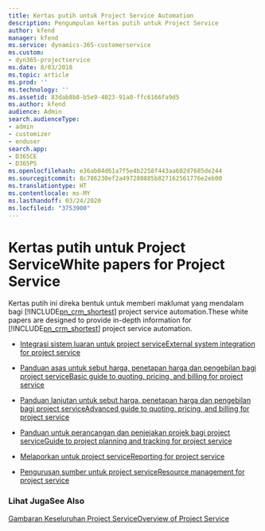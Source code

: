 ```yaml
---
title: Kertas putih untuk Project Service Automation
description: Pengumpulan kertas putih untuk Project Service
author: kfend
manager: kfend
ms.service: dynamics-365-customerservice
ms.custom:
- dyn365-projectservice
ms.date: 8/03/2018
ms.topic: article
ms.prod: ''
ms.technology: ''
ms.assetid: 83dab8b8-b5e9-4023-91a0-ffc6166fa9d5
ms.author: kfend
audience: Admin
search.audienceType:
- admin
- customizer
- enduser
search.app:
- D365CE
- D365PS
ms.openlocfilehash: e36ab04d61a7f5e4b2258f443aa602d7685de244
ms.sourcegitcommit: 8c786230ef2a497280885b827162561776e2eb00
ms.translationtype: HT
ms.contentlocale: ms-MY
ms.lasthandoff: 03/24/2020
ms.locfileid: "3753900"
---
```

# <a name="white-papers-for-project-service"></a><span data-ttu-id="787b9-103">Kertas putih untuk Project Service</span><span class="sxs-lookup"><span data-stu-id="787b9-103">White papers for Project Service</span></span>

<span data-ttu-id="787b9-104">Kertas putih ini direka bentuk untuk memberi maklumat yang mendalam bagi [!INCLUDE[pn_crm_shortest](../includes/pn-crm-shortest.md)] project service automation.</span><span class="sxs-lookup"><span data-stu-id="787b9-104">These white papers are designed to provide in-depth information for [!INCLUDE[pn_crm_shortest](../includes/pn-crm-shortest.md)] project service automation.</span></span>

-   [<span data-ttu-id="787b9-105">Integrasi sistem luaran untuk project service</span><span class="sxs-lookup"><span data-stu-id="787b9-105">External system integration for project service</span></span>](https://go.microsoft.com/fwlink/?LinkId=825445)

-   [<span data-ttu-id="787b9-106">Panduan asas untuk sebut harga, penetapan harga dan pengebilan bagi project service</span><span class="sxs-lookup"><span data-stu-id="787b9-106">Basic guide to quoting, pricing, and billing for project service</span></span>](https://go.microsoft.com/fwlink/?LinkId=825241)

-   [<span data-ttu-id="787b9-107">Panduan lanjutan untuk sebut harga, penetapan harga dan pengebilan bagi project service</span><span class="sxs-lookup"><span data-stu-id="787b9-107">Advanced guide to quoting, pricing, and billing for project service</span></span>](https://go.microsoft.com/fwlink/?LinkId=825242)

-   [<span data-ttu-id="787b9-108">Panduan untuk perancangan dan penjejakan projek bagi project service</span><span class="sxs-lookup"><span data-stu-id="787b9-108">Guide to project planning and tracking for project service</span></span>](https://go.microsoft.com/fwlink/?LinkId=825243)

-   [<span data-ttu-id="787b9-109">Melaporkan untuk project service</span><span class="sxs-lookup"><span data-stu-id="787b9-109">Reporting for project service</span></span>](https://go.microsoft.com/fwlink/?LinkId=825446)

-   [<span data-ttu-id="787b9-110">Pengurusan sumber untuk project service</span><span class="sxs-lookup"><span data-stu-id="787b9-110">Resource management for project service</span></span>](https://go.microsoft.com/fwlink/?LinkId=825244)

### <a name="see-also"></a><span data-ttu-id="787b9-111">Lihat Juga</span><span class="sxs-lookup"><span data-stu-id="787b9-111">See Also</span></span>
 [<span data-ttu-id="787b9-112">Gambaran Keseluruhan Project Service</span><span class="sxs-lookup"><span data-stu-id="787b9-112">Overview of Project Service</span></span>](../project-service/overview.md)
